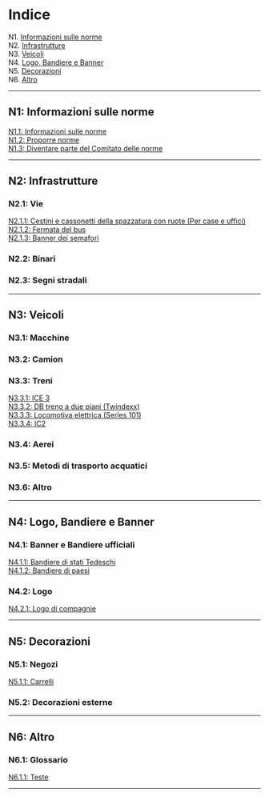 # Indice

N1. [Informazioni sulle norme](#n1-about-norming) <br/>
N2. [Infrastrutture](#n2-infrastructure) <br/>
N3. [Veicoli](#n3-vehicles) <br/>
N4. [Logo, Bandiere e Banner](#n4-logos-flags-and-banner) <br/>
N5. [Decorazioni](#n5-decorations) <br/>
N6. [Altro](#n6-other)

***

## N1: Informazioni sulle norme

[N1.1: Informazioni sulle norme](/BTEN/IT/N1/1) <br/>
[N1.2: Proporre norme](/BTEN/IT/N1/2) <br/>
[N1.3: Diventare parte del Comitato delle norme](/BTEN/IT/N1/3)

***

## N2: Infrastrutture
### N2.1: Vie
[N2.1.1: Cestini e cassonetti della spazzatura con ruote (Per case e uffici)](/BTEN/IT/N2/1/1) <br/>
[N2.1.2: Fermata del bus](/BTEN/IT/N2/1/2) <br/>
[N2.1.3: Banner dei semafori](/BTEN/IT/N2/1/3)
### N2.2: Binari
### N2.3: Segni stradali

***

## N3: Veicoli
### N3.1: Macchine
### N3.2: Camion
### N3.3: Treni
[N3.3.1: ICE 3](/BTEN/IT/N3/3/1) <br/>
[N3.3.2: DB treno a due piani (Twindexx)](/BTEN/IT/N3/3/2) <br/>
[N3.3.3: Locomotiva elettrica (Series 101)](/BTEN/IT/N3/3/3)    
[N3.3.4: IC2 ](/BTEN/IT/N3/3/4)
### N3.4: Aerei
### N3.5: Metodi di trasporto acquatici
### N3.6: Altro

***

## N4: Logo, Bandiere e Banner
### N4.1: Banner e Bandiere ufficiali
[N4.1.1: Bandiere di stati Tedeschi](/BTEN/IT/N4/1/1) <br/>
[N4.1.2: Bandiere di paesi](/BTEN/IT/N4/1/2)
### N4.2: Logo
[N4.2.1: Logo di compagnie](/BTEN/IT/N4/2/1)

***

## N5: Decorazioni
### N5.1: Negozi
[N5.1.1: Carrelli](/BTEN/IT/N5/1/1)
### N5.2: Decorazioni esterne

***

## N6: Altro
### N6.1: Glossario
[N6.1.1: Teste](/BTEN/IT/N6/1/1)

***
